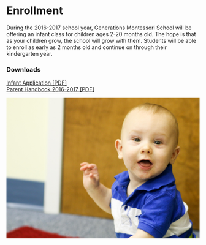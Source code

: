 # Enrollment

During the 2016-2017 school year, Generations Montessori School will be
offering an infant class for children ages 2-20 months old. The hope is
that as your children grow, the school will grow with them. Students
will be able to enroll as early as 2 months old and continue on through
their kindergarten year.
    
### Downloads

[Infant Application [PDF]](/docs/infantapplication.pdf)  
[Parent Handbook 2016-2017 [PDF]](/docs/parenthandbook2016.pdf)  

<img class="mainpic" src="/images/IMG_8733.jpg">
